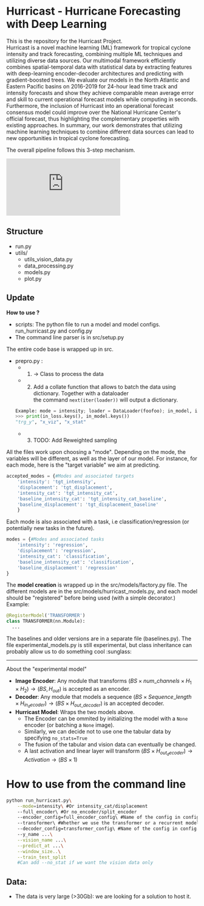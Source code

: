 # Hurricast - Hurricane Forecasting with Deep Learning

This is the repository for the Hurricast Project.  
Hurricast is a novel machine learning (ML) framework for tropical cyclone intensity and track forecasting, combining multiple ML techniques and utilizing diverse data sources. Our multimodal framework efficiently combines spatial-temporal data with statistical data by extracting features with deep-learning encoder-decoder architectures and predicting with gradient-boosted trees.
We evaluate our models in the North Atlantic and Eastern Pacific basins on 2016-2019 for 24-hour lead time track and intensity forecasts and show they achieve comparable mean average error and skill to current operational forecast models while computing in seconds.
Furthermore, the inclusion of Hurricast into an operational forecast consensus model could improve over the National Hurricane Center's official forecast, thus highlighting the complementary properties with existing approaches. In summary, our work demonstrates that utilizing machine learning techniques to combine different data sources can lead to new opportunities in tropical cyclone forecasting.

The overall pipeline follows this 3-step mechanism.

![pipeline.pdf](https://github.com/leobix/hurricast/files/7980070/pipeline.pdf)


## Structure 
- run.py
- utils/
  - utils_vision_data.py
  - data_processing.py	
  - models.py	
  - plot.py	

## Update 
**How to use ?**
- scripts: The python file to run a model and model configs.
  run_hurricast.py and config.py 
- The command line parser is in src/setup.py

The entire code base is wrapped up in src. 
- prepro.py :
  - 1. $\rightarrow$ Class to process the data
  - 2. Add a collate function that allows to batch the data using dictionary. Together with a dataloader\
  the command ```next(iter(loader))``` will output a dictionary. 
  ```py
  Example: mode = intensity; loader = DataLoader(foofoo); in_model, in_loss = next(iter(loader))
  >>> print(in_loss.keys(), in_model.keys())
  "trg_y", "x_viz", "x_stat" 
  ```
  - 3. TODO: Add Reweighted sampling

All the files work upon choosing a "mode". Depending on the 
mode, the variables will be different, as well as the layer of our model.
For instance, for each mode, here is the "target variable" we aim at predicting.
```py
accepted_modes = {#Modes and associated targets
    'intensity': 'tgt_intensity',
    'displacement': 'tgt_displacement',
    'intensity_cat': 'tgt_intensity_cat',
    'baseline_intensity_cat': 'tgt_intensity_cat_baseline',
    'baseline_displacement': 'tgt_displacement_baseline'
    }
```
Each mode is also associated with a task, i.e classification/regression (or potentially new tasks in the future).
```py
modes = {#Modes and associated tasks
    'intensity': 'regression',
    'displacement': 'regression',
    'intensity_cat': 'classification',
    'baseline_intensity_cat': 'classification',
    'baseline_displacement': 'regression'
}
```

The **model creation** is wrapped up in the src/models/factory.py file. 
The different models are in the src/models/hurricast_models.py, and each model should be "registered" before being used (with a simple decorator.)
Example:
```py
@RegisterModel('TRANSFORMER')
class TRANSFORMER(nn.Module):
  ...
```

The baselines and older versions are in a separate file (baselines.py).
The file experimental_models.py is still experimental, but class inheritance can probably allow us to do something cool :sunglass:

____
About the "experimental model"
- **Image Encoder**: Any module that transforms $(BS \times  num\_channels\times H_1\times H_2) \rightarrow (BS, H_{out})$ is accepted as an encoder.
- **Decoder**: Any module that models a sequence $(BS \times Sequence\_length \times H_{in_decoder}) \rightarrow (BS \times H_{out\_decoder})$ is an accepted decoder.
- **Hurricast Model**: Wraps the two models above. 
  - The Encoder can be ommited by initializing the model with a ```None``` encoder (or batching a ```None``` image).
  - Similarly, we can decide not to use one the tabular data by specifying ```no_stats=True```
  - The fusion of the tabular and vision data can eventually be changed.
  - A last activation and linear layer will transform $(BS \times H_{out_decoder}) \rightarrow Activation \rightarrow (BS \times 1)$ 

  


# How to use from the command line 
```bash
python run_hurricast.py\
    --mode=intensity\ #Or intensity_cat/displacement
    --full_encoder\ #Or no_encoder/split_encoder
    --encoder_config=full_encoder_config\ #Name of the config in config.py
    --transformer\ #Whether we use the transformer or a recurrent model
    --decoder_config=transformer_config\ #Name of the config in config.py
    --y_name ...\
    --vision_name ...\
    --predict_at ...\
    --window_size..\
    --train_test_split
    #Can add --no_stat if we want the vision data only
```

## Data:
- The data is very large (>30Gb): we are looking for a solution to host it.
